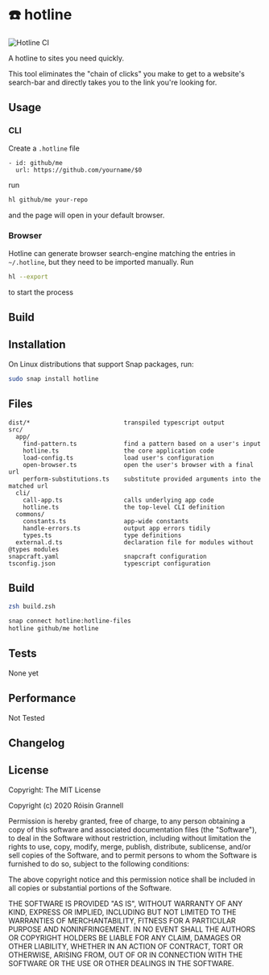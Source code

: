 
# ☎️ hotline

![Hotline CI](https://github.com/rgrannell1/hotline/workflows/Hotline%20CI/badge.svg)

A hotline to sites you need quickly.

This tool eliminates the "chain of clicks" you make to get to a website's search-bar and directly takes you to the link you're looking for.

## Usage

### CLI

Create a `.hotline` file

```
- id: github/me
  url: https://github.com/yourname/$0
```

run

```sh
hl github/me your-repo
```

and the page will open in your default browser.

### Browser

Hotline can generate browser search-engine matching the entries in `~/.hotline`, but they need to be imported manually. Run

```sh
hl --export
```

to start the process

## Build

## Installation

On Linux distributions that support Snap packages, run:

```sh
sudo snap install hotline
```

## Files

```
dist/*                          transpiled typescript output
src/
  app/
    find-pattern.ts             find a pattern based on a user's input
    hotline.ts                  the core application code
    load-config.ts              load user's configuration
    open-browser.ts             open the user's browser with a final url
    perform-substitutions.ts    substitute provided arguments into the matched url
  cli/
    call-app.ts                 calls underlying app code
    hotline.ts                  the top-level CLI definition
  commons/
    constants.ts                app-wide constants
    handle-errors.ts            output app errors tidily
    types.ts                    type definitions
  external.d.ts                 declaration file for modules without @types modules
snapcraft.yaml                  snapcraft configuration
tsconfig.json                   typescript configuration
```

## Build

```sh
zsh build.zsh

snap connect hotline:hotline-files
hotline github/me hotline
```

## Tests

None yet

## Performance

Not Tested

## Changelog

## License

Copyright:
  The MIT License

  Copyright (c) 2020 Róisín Grannell

  Permission is hereby granted, free of charge, to any person obtaining a copy of this
  software and associated documentation files (the "Software"), to deal in the Software
  without restriction, including without limitation the rights to use, copy, modify, merge,
  publish, distribute, sublicense, and/or sell copies of the Software, and to permit
  persons to whom the Software is furnished to do so, subject to the following conditions:

  The above copyright notice and this permission notice shall be included in all copies
  or substantial portions of the Software.

  THE SOFTWARE IS PROVIDED "AS IS", WITHOUT WARRANTY OF ANY KIND, EXPRESS OR IMPLIED,
  INCLUDING BUT NOT LIMITED TO THE WARRANTIES OF MERCHANTABILITY, FITNESS FOR A PARTICULAR
  PURPOSE AND NONINFRINGEMENT. IN NO EVENT SHALL THE AUTHORS OR COPYRIGHT HOLDERS BE
  LIABLE FOR ANY CLAIM, DAMAGES OR OTHER LIABILITY, WHETHER IN AN ACTION OF CONTRACT, TORT
  OR OTHERWISE, ARISING FROM, OUT OF OR IN CONNECTION WITH THE SOFTWARE OR THE USE OR
  OTHER DEALINGS IN THE SOFTWARE.
